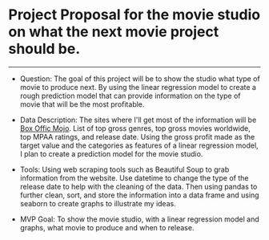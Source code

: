 # Project Proposal for the movie studio on what the next movie project should be.
----

- Question: 
The goal of this project will be to show the studio what type of movie to produce next. By using the linear regression model to create a rough prediction model that can provide information on the type of movie that will be the most profitable.

- Data Description:
The sites where I'll get most of the information will be [Box Offic Mojo](https://www.boxofficemojo.com/?ref_=bo_nb_ql_mojologo). List of top gross genres, top gross movies worldwide, top MPAA ratings, and release date. Using the gross profit made as the target value and the categories as features of a linear regression model, I plan to create a prediction model for the movie studio.

- Tools:
Using web scraping tools such as Beautiful Soup to grab information from the website. Use datetime to change the type of the release date to help with the cleaning of the data. Then using pandas to further clean, sort, and store the information into a data frame and using seaborn to create graphs to illustrate my ideas. 

- MVP Goal:
To show the movie studio, with a linear regression model and graphs, what movie to produce and when to release.

